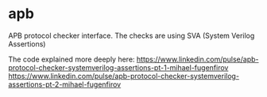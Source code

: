 # apb
APB protocol checker interface.
The checks are using SVA (System Verilog Assertions)

The code explained more deeply here:
https://www.linkedin.com/pulse/apb-protocol-checker-systemverilog-assertions-pt-1-mihael-fugenfirov
https://www.linkedin.com/pulse/apb-protocol-checker-systemverilog-assertions-pt-2-mihael-fugenfirov
